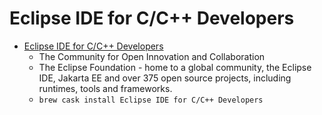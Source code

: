 # Eclipse IDE for C/C++ Developers
- [Eclipse IDE for C/C++ Developers](https://eclipse.org/)
  -  The Community for Open Innovation and Collaboration
  - The Eclipse Foundation - home to a global community, the Eclipse IDE, Jakarta EE and over 375 open source projects, including runtimes, tools and frameworks.
  - `brew cask install Eclipse IDE for C/C++ Developers`
